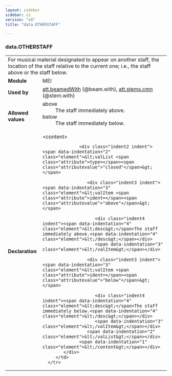 ```yaml
---
layout: sidebar
sidebar: s1
version: "v4"
title: "data.OTHERSTAFF"

---
```


<div class="macroSpec">
   <h3 id="data.OTHERSTAFF">data.OTHERSTAFF</h3>
   <table class="wovenodd">
      <tr>
         <td colspan="2" class="wovenodd-col2">For musical material designated to appear on another staff, the location of the staff
            relative to the current one; i.e., the staff above or the staff below.
         </td>
      </tr>
      <tr>
         <td class="wovenodd-col1"><strong>Module</strong></td>
         <td class="wovenodd-col2">MEI</td>
      </tr>
      <tr>
         <td class="wovenodd-col1"><strong>Used by</strong></td>
         <td class="wovenodd-col2">
            <div class="parent"><a class="link_odd_classSpec" href="{{ site.baseurl }}/{{ page.version }}/attribute-classes/att.beamedWith.html">att.beamedWith</a> (@beam.with), <a class="link_odd_classSpec" href="{{ site.baseurl }}/{{ page.version }}/attribute-classes/att.stems.cmn.html">att.stems.cmn</a> (@stem.with)
            </div>
         </td>
      </tr>
      <tr>
         <td class="wovenodd-col1"><strong>Allowed values</strong></td>
         <td class="wovenodd-col2">
            <dl>
               <dt>above</dt>
               <dd>The staff immediately above.</dd>
               <dt>below</dt>
               <dd>The staff immediately below.</dd>
            </dl>
         </td>
      </tr>
      <tr>
         <td class="wovenodd-col1"><strong>Declaration</strong></td>
         <td class="wovenodd-col2">
            <div xml:space="preserve" class="pre">
               <div class="indent1 indent"><span data-indentation="1" class="element">&lt;content&gt;</span>
                  
                  <div class="indent2 indent"><span data-indentation="2" class="element">&lt;valList <span class="attribute">type=</span><span class="attributevalue">"closed"</span>&gt;</span>
                     
                     <div class="indent3 indent"><span data-indentation="3" class="element">&lt;valItem <span class="attribute">ident=</span><span class="attributevalue">"above"</span>&gt;</span>
                        
                        <div class="indent4 indent"><span data-indentation="4" class="element">&lt;desc&gt;</span>The staff immediately above.<span data-indentation="4" class="element">&lt;/desc&gt;</span></div>
                        <span data-indentation="3" class="element">&lt;/valItem&gt;</span></div>
                     
                     <div class="indent3 indent"><span data-indentation="3" class="element">&lt;valItem <span class="attribute">ident=</span><span class="attributevalue">"below"</span>&gt;</span>
                        
                        <div class="indent4 indent"><span data-indentation="4" class="element">&lt;desc&gt;</span>The staff immediately below.<span data-indentation="4" class="element">&lt;/desc&gt;</span></div>
                        <span data-indentation="3" class="element">&lt;/valItem&gt;</span></div>
                     <span data-indentation="2" class="element">&lt;/valList&gt;</span></div>
                  <span data-indentation="1" class="element">&lt;/content&gt;</span></div>
            </div>
         </td>
      </tr>
   </table>
</div>